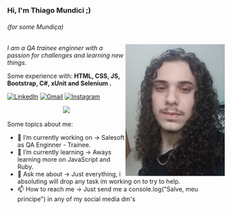 ### Hi, I'm Thiago Mundici ;)
###### (for some Mundiça)
<img align='right' src="https://github.com/thiagomsantanna/thiagomsantanna/blob/main/thiagotee.png" width="230">
<p><em> I am a QA trainee enginner with a passion for challenges and learning new things.</a>
 </em></p>
 
 <p align="left">
  Some experience with: <strong>HTML, CSS, JS, Bootstrap, C#, xUnit and Selenium . </strong>
</p>


[![LinkedIn](https://img.shields.io/badge/LinkedIn-0077B5?style=for-the-badge&logo=linkedin&logoColor=white)](https://www.linkedin.com/in/francielle-dellamora-3579301a1/)
[![Gmail](https://img.shields.io/badge/Gmail-D14836?style=for-the-badge&logo=gmail&logoColor=white)](mailto:thiagomsantanna11n@gmail.com)
[![Instagram](https://img.shields.io/badge/Instagram-E4405F?style=for-the-badge&logo=instagram&logoColor=white)](https://www.instagram.com/thiagomsantanna/)

<div>
  <center
  <a href="https://github.com/thiagomsantanna"> <img height="180em" src="https://github-readme-stats.vercel.app/api?username=thiagomsantanna&show_icons=true&theme=gruvbox&include_all_commits=false&count_private=true"/>
  </center>
<div>
<!--
**thiagomsantanna/thiagomsantanna** is a ✨ _special_ ✨ repository because its `README.md` (this file) appears on your GitHub profile.
- 👯 I’m looking to collaborate on ...
- 🤔 I’m looking for help with ...
- 😄 Pronouns: He\him Ele\dele
- ⚡ Fun fact: ...
-->
 
Some topics about me:

- 🔭 I’m currently working on -> Salesoft as QA Enginner - Trainee.
- 🌱 I’m currently learning -> Aways learning more on JavaScript and Ruby.
- 💬 Ask me about -> Just everything, i absoluting will drop any task im working on to try to help.
- 📫 How to reach me -> Just send me a console.log("Salve, meu principe") in any of my social media dm's



